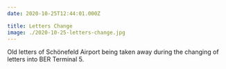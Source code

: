 ```yaml
---
date: 2020-10-25T12:44:01.000Z

title: Letters Change
image: ./2020-10-25-letters-change.jpg
---
```


Old letters of Schönefeld Airport being taken away during the changing of letters into BER Terminal 5.
